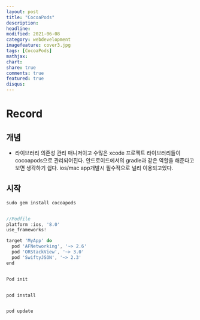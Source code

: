 ```yaml
---
layout: post
title: "CocoaPods"
description: 
headline: 
modified: 2021-06-08
category: webdevelopment
imagefeature: cover3.jpg
tags: [CocoaPods]
mathjax: 
chart: 
share: true
comments: true
featured: true
disqus:
---
```


# Record
## 개념
- 라이브러리 의존성 관리 매니저이고 수많은 xcode 프로젝트 라이브러리들이 cocoapods으로 관리되어진다.
안드로이드에서의 gradle과 같은 역할을 해준다고 보면 생각하기 쉽다.
ios/mac app개발시 필수적으로 널리 이용되고있다.

## 시작

```JavaScript
sudo gem install cocoapods


//Podfile
platform :ios, '8.0'
use_frameworks!

target 'MyApp' do
  pod 'AFNetworking', '~> 2.6'
  pod 'ORStackView', '~> 3.0'
  pod 'SwiftyJSON', '~> 2.3'
end


Pod init


pod install


pod update

```
